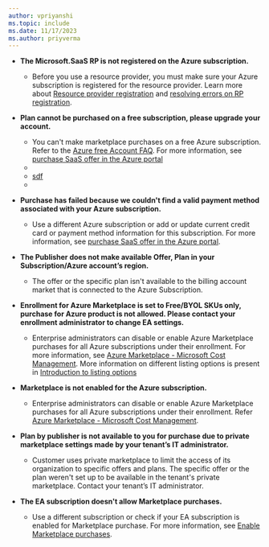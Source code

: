```yaml
---
author: vpriyanshi
ms.topic: include
ms.date: 11/17/2023
ms.author: priyverma
---
```


- **The Microsoft.SaaS RP is not registered on the Azure subscription.**

  - Before you use a resource provider, you must make sure your Azure subscription is registered for the resource provider. Learn more about [Resource provider registration](../../azure-resource-manager/management/resource-providers-and-types.md#register-resource-provider) and [resolving errors on RP registration](../../azure-resource-manager/troubleshooting/error-register-resource-provider.md).

- **Plan cannot be purchased on a free subscription, please upgrade your account.**

  - You can't make marketplace purchases on a free Azure subscription. Refer to the [Azure free Account FAQ]( https://azure.microsoft.com/free/free-account-faq). For more information, see [purchase SaaS offer in the Azure portal](marketplace/purchase-saas-offer-in-azure-portal#common-error-messages-and-solutions) 
  - 
  - [sdf](https://learn.microsoft.com/marketplace/purchase-saas-offer-in-azure-portal#common-error-messages-and-solutions)
  - 

- **Purchase has failed because we couldn't find a valid payment method associated with your Azure subscription.**

  - Use a different Azure subscription or add or update current credit card or payment method information for this subscription. For more information, see [purchase SaaS offer in the Azure portal](../../marketplace/purchase-saas-offer-in-azure-portal.md#common-error-messages-and-solutions).

- **The Publisher does not make available Offer, Plan in your Subscription/Azure account’s region.**

  - The offer or the specific plan isn't available to the billing account market that is connected to the Azure Subscription. 

- **Enrollment for Azure Marketplace is set to Free/BYOL SKUs only, purchase for Azure product is not allowed. Please contact your enrollment administrator to change EA settings.**

  - Enterprise administrators can disable or enable Azure Marketplace purchases for all Azure subscriptions under their enrollment. For more information, see [Azure Marketplace - Microsoft Cost Management](../../cost-management-billing/manage/ea-azure-marketplace.md#enabling-azure-marketplace-purchases). More information on different listing options is present in [Introduction to listing options](../../marketplace/determine-your-listing-type.md#overview)

- **Marketplace is not enabled for the Azure subscription.**

  - Enterprise administrators can disable or enable Azure Marketplace purchases for all Azure subscriptions under their enrollment. Refer [Azure Marketplace - Microsoft Cost Management](../../cost-management-billing/manage/ea-azure-marketplace.md#enabling-azure-marketplace-purchases).

- **Plan by publisher is not available to you for purchase due to private marketplace settings made by your tenant’s IT administrator.**

  - Customer uses private marketplace to limit the access of its organization to specific offers and plans. The specific offer or the plan weren't set up to be available in the tenant's private marketplace. Contact your tenant’s IT administrator.

- **The EA subscription doesn't allow Marketplace purchases.**
  
  - Use a different subscription or check if your EA subscription is enabled for Marketplace purchase. For more information, see [Enable Marketplace purchases](../../cost-management-billing/manage/ea-azure-marketplace.md#enabling-azure-marketplace-purchases).
